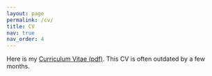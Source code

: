 ```yaml
---
layout: page
permalink: /cv/
title: CV
nav: true
nav_order: 4
---
```


Here is my [Curriculum Vitae (pdf)](https://drive.google.com/file/d/1HsASU0LBf8iet0TrcQ-ieNusFMN1SXvO/view). This CV is often outdated by a few months.